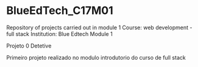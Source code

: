 # BlueEdTech_C17M01

Repository of projects carried out in module 1
Course: web development - full stack
Institution: Blue Edtech
Module 1

Projeto 0 Detetive

Primeiro projeto realizado no modulo introdutorio do curso de full stack
